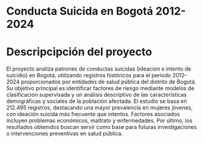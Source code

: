 # Conducta Suicida en Bogotá 2012-2024

# Descripcipción del proyecto 
El proyecto analiza patrones de conductas suicidas (ideación e intento de suicidio) en Bogotá, utilizando registros históricos para el periodo 2012–2024 proporcionados por entidades de salud pública del distrito de Bogotá. Su objetivo principal es identificar factores de riesgo mediante modelos de clasificación supervisada y un análisis descriptivo de las características demográficas y sociales de la población afectada. El estudio se basa en 212.495 registros, destacando una mayor prevalencia en mujeres jóvenes, con ideación suicida más frecuente que intentos. Factores asociados incluyen problemas económicos, maltrato y enfermedades. Por último, los resultados obtenidos buscan servir como base para futuras investigaciones o intervenciones preventivas en salud pública.
